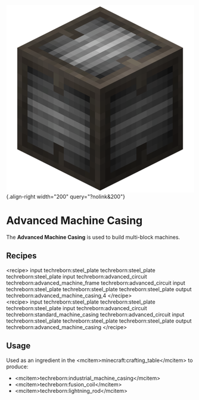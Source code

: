 ![Advanced Machine Casing](/media/mods/techreborn/advanced_machine_casing.png){.align-right width="200" query="?nolink&200"}

# Advanced Machine Casing

The **Advanced Machine Casing** is used to build multi-block machines.

## Recipes

\<recipe\> input techreborn:steel_plate techreborn:steel_plate techreborn:steel_plate input techreborn:advanced_circuit techreborn:advanced_machine_frame techreborn:advanced_circuit input techreborn:steel_plate techreborn:steel_plate techreborn:steel_plate output techreborn:advanced_machine_casing,4 \</recipe\>\
\<recipe\> input techreborn:steel_plate techreborn:steel_plate techreborn:steel_plate input techreborn:advanced_circuit techreborn:standard_machine_casing techreborn:advanced_circuit input techreborn:steel_plate techreborn:steel_plate techreborn:steel_plate output techreborn:advanced_machine_casing \</recipe\>

## Usage

Used as an ingredient in the \<mcitem\>minecraft:crafting_table\</mcitem\> to produce:

- \<mcitem\>techreborn:industrial_machine_casing\</mcitem\>
- \<mcitem\>techreborn:fusion_coil\</mcitem\>
- \<mcitem\>techreborn:lightning_rod\</mcitem\>
